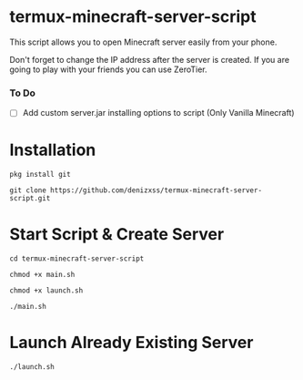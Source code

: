 # termux-minecraft-server-script
 This script allows you to open Minecraft server easily from your phone.
 
 
 Don't forget to change the IP address after the server is created. If you are going to play with your friends you can use ZeroTier.

 ### To Do

- [ ] Add custom server.jar installing options to script (Only Vanilla Minecraft)


# Installation
```
pkg install git
```

```
git clone https://github.com/denizxss/termux-minecraft-server-script.git
```


# Start Script & Create Server
```
cd termux-minecraft-server-script
```

```
chmod +x main.sh
```

```
chmod +x launch.sh
```

```
./main.sh
```

# Launch Already Existing Server

```
./launch.sh
```

